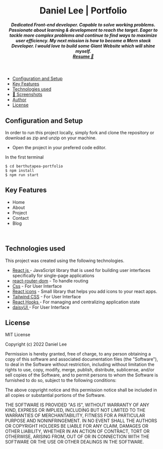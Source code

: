 <h1 align ="center" >Daniel Lee | Portfolio</h1>

<h5  align ="center"> 
Dedicated Front-end developer. Capable to solve working problems. Passionate about learning & development to reach the target. Eager to tackle more complex problems and continue to find ways to maximize user efficiency. My next mission is how to become a Mern stack Developer. I would love to build some Giant Website which will shine myself. <br/> <a href="https://drive.google.com/file/d/16r18tc8RhGEiQoOGTTFvgZ0g46C_oQFe/view?usp=share_link">Resume 💼</a> </h5>
<br/>

- [Configuration and Setup](#configuration-and-setup)
- [Key Features](#key-features)
- [Technologies used](#technologies-used)
- [📸 Screenshots](#screenshots)
- [Author](#author)
- [License](#license)

## Configuration and Setup

In order to run this project locally, simply fork and clone the repository or download as zip and unzip on your machine.

- Open the project in your prefered code editor.

In the first terminal

```
$ cd berthutapea-portfolio
$ npm install
$ npm run start
```

## Key Features

- Home
- About
- Project
- Contact
- Blog

<br/>

## Technologies used

This project was created using the following technologies.

- [React js ](https://www.npmjs.com/package/react) - JavaScript library that is used for building user interfaces specifically for single-page applications
- [react-router-dom](https://www.npmjs.com/package/react-router-dom) - To handle routing
- [Css](https://developer.mozilla.org/en-US/docs/Web/CSS) - For User Interface
- [React icons](https://react-icons.github.io/react-icons/) -
  Small library that helps you add icons to your react apps.
- [Tailwind CSS](https://tailwindcss.com/) - For User Interface
- [React Hooks ](https://reactjs.org/docs/hooks-intro.html) - For managing and centralizing application state
- [daisyUI ](https://daisyui.com/docs/changelog/) - For User Interface

## License

MIT License

Copyright (c) 2022 Daniel Lee

Permission is hereby granted, free of charge, to any person obtaining a copy
of this software and associated documentation files (the "Software"), to deal
in the Software without restriction, including without limitation the rights
to use, copy, modify, merge, publish, distribute, sublicense, and/or sell
copies of the Software, and to permit persons to whom the Software is
furnished to do so, subject to the following conditions:

The above copyright notice and this permission notice shall be included in all
copies or substantial portions of the Software.

THE SOFTWARE IS PROVIDED "AS IS", WITHOUT WARRANTY OF ANY KIND, EXPRESS OR
IMPLIED, INCLUDING BUT NOT LIMITED TO THE WARRANTIES OF MERCHANTABILITY,
FITNESS FOR A PARTICULAR PURPOSE AND NONINFRINGEMENT. IN NO EVENT SHALL THE
AUTHORS OR COPYRIGHT HOLDERS BE LIABLE FOR ANY CLAIM, DAMAGES OR OTHER
LIABILITY, WHETHER IN AN ACTION OF CONTRACT, TORT OR OTHERWISE, ARISING FROM,
OUT OF OR IN CONNECTION WITH THE SOFTWARE OR THE USE OR OTHER DEALINGS IN THE
SOFTWARE.
